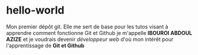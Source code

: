 # hello-world
Mon premier dépôt git. Elle me sert de base pour les tutos visant à apprendre comment fonctionne Git et Github 
je m'appelle **IBOUROI ABDOUL AZIZE** et je voudrais devenir _développeur web_ d'où mon intérêt pour l'apprentissage de **Git et Github**
